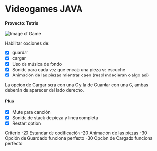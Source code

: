 # Videogames JAVA   
#### Proyecto: Tetris


![Image of Game](https://dl.dropboxusercontent.com/u/39165599/Github%20Projects/Tetris.png)

Habilitar opciones de:
- [x] guardar
- [x] cargar
- [x] Uso de música de fondo
- [x] Sonido para cada vez que encaja una pieza se escuche
- [x] Animación de las piezas mientras caen (resplandecieran o algo asi)

La opcion de Cargar sera con una C y la de Guardar con una G, ambas deberán de aparecer del lado derecho.

#### Plus
- [x] Mute para canción
- [x] Sonido de stack de pieza y linea completa
- [x] Restart option

Criterio
-20   Estandar de codificación
-20   Animación de las piezas
-30  Opción de Guardado funciona perfecto
-30  Opcion de Cargado funciona perfecto
